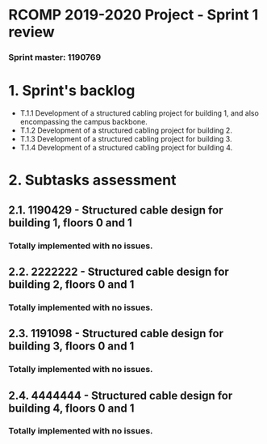 RCOMP 2019-2020 Project - Sprint 1 review
=========================================
### Sprint master: 1190769 ###

# 1. Sprint's backlog #
* T.1.1 Development of a structured cabling project for building 1,
  and also encompassing the campus backbone.
* T.1.2 Development of a structured cabling project for building 2.
* T.1.3 Development of a structured cabling project for building 3.
* T.1.4 Development of a structured cabling project for building 4.
# 2. Subtasks assessment #

## 2.1. 1190429 - Structured cable design for building 1, floors 0 and 1 #
### Totally implemented with no issues. ###
## 2.2. 2222222 - Structured cable design for building 2, floors 0 and 1 #
### Totally implemented with no issues. ###
## 2.3. 1191098 - Structured cable design for building 3, floors 0 and 1 #
### Totally implemented with no issues. ###
## 2.4. 4444444 - Structured cable design for building 4, floors 0 and 1 #
### Totally implemented with no issues. ###


